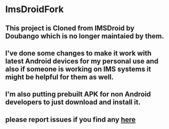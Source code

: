 # ImsDroidFork
## This project is Cloned from  IMSDroid by Doubango which is no longer maintaied by them.
## I've done some changes to make it work with latest Android devices for my personal use and also if someone is working on IMS systems it might be helpful for them as well.
## I'm also putting prebuilt APK for non Android developers to just download and install it.
## please report issues if you find any  [here](https://github.com/JawadZebNow/ImsDroidFork/issues)
